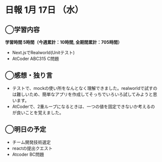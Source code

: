 # 日報  1月 17日 （水）

## ◯学習内容

**学習時間  5時間（今週累計：10時間, 全期間累計：705時間）**

- Next.jsでRealworld(Unitテスト)
- AtCoder ABC315 C問題

## ◯感想・独り言

- テストで、mockの使い所をなんとなく理解できました。realworldで試すのは難しいため、簡単なアプリを作成してそっちでいろいろ試してみようと思います。
- AtCoderで、2重ループになるときは、一つの値を固定できないか考えるのが良いことを覚えました。

## ◯明日の予定

- チーム開発技術選定
- reactの提出クエスト
- Atcoder BC問題
